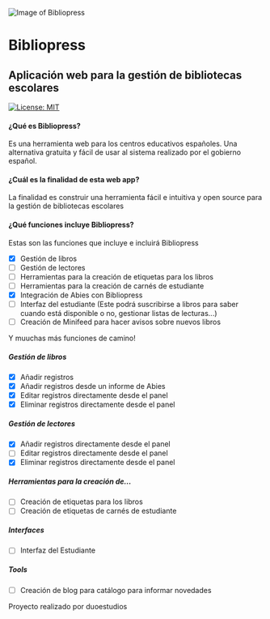 ![Image of Bibliopress](https://sites.duoestudios.es/cd-for-gh/bibliopress/images/Biblioteca-del-Colegio-Colegio-Colegio-prw.png)
# Bibliopress
## Aplicación web para la gestión de bibliotecas escolares
[![License: MIT](https://img.shields.io/badge/License-MIT-red.svg)](https://opensource.org/licenses/MIT)
#### ¿Qué es Bibliopress?
Es una herramienta web para los centros educativos españoles. Una alternativa gratuita y fácil de usar al sistema realizado por el gobierno español.
#### ¿Cuál es la finalidad de esta web app?
La finalidad es construir una herramienta fácil e intuitiva y open source para la gestión de bibliotecas escolares
#### ¿Qué funciones incluye Bibliopress?
Estas son las funciones que incluye e incluirá Bibliopress
- [x] Gestión de libros
- [ ] Gestión de lectores
- [ ] Herramientas para la creación de etiquetas para los libros
- [ ] Herramientas para la creación de carnés de estudiante
- [x] Integración de Abies con Bibliopress
- [ ] Interfaz del estudiante (Este podrá suscribirse a libros para saber cuando está disponible o no, gestionar listas de lecturas...)
- [ ] Creación de Minifeed para hacer avisos sobre nuevos libros

Y muuchas más funciones de camino!

##### Gestión de libros
- [x] Añadir registros
- [x] Añadir registros desde un informe de Abies
- [x] Editar registros directamente desde el panel
- [x] Eliminar registros directamente desde el panel

##### Gestión de lectores
- [x] Añadir registros directamente desde el panel
- [ ] Editar registros directamente desde el panel
- [x] Eliminar registros directamente desde el panel

##### Herramientas para la creación de...
- [ ] Creación de etiquetas para los libros
- [ ] Creación de etiquetas de carnés de estudiante

##### Interfaces
- [ ] Interfaz del Estudiante

##### Tools
- [ ] Creación de blog para catálogo para informar novedades

Proyecto realizado por duoestudios

